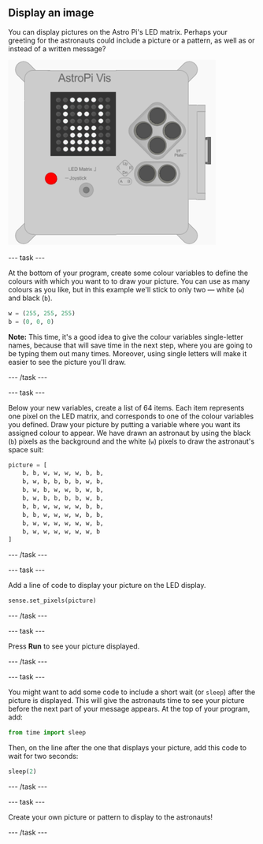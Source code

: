 ## Display an image

You can display pictures on the Astro Pi's LED matrix. Perhaps your greeting for the astronauts could include a picture or a pattern, as well as or instead of a written message?

![Astronaut](images/astronaut-pic.png)

\--- task \---

At the bottom of your program, create some colour variables to define the colours with which you want to to draw your picture. You can use as many colours as you like, but in this example we'll stick to only two — white (`w`) and black (`b`).

```python
w = (255, 255, 255)
b = (0, 0, 0)
```

**Note:** This time, it's a good idea to give the colour variables single-letter names, because that will save time in the next step, where you are going to be typing them out many times. Moreover, using single letters will make it easier to see the picture you'll draw.

\--- /task \---

\--- task \---

Below your new variables, create a list of 64 items. Each item represents one pixel on the LED matrix, and corresponds to one of the colour variables you defined. Draw your picture by putting a variable where you want its assigned colour to appear. We have drawn an astronaut by using the black (`b`) pixels as the background and the white (`w`) pixels to draw the astronaut's space suit:

```python
picture = [
    b, b, w, w, w, w, b, b,
    b, w, b, b, b, b, w, b,
    b, w, b, w, w, b, w, b,
    b, w, b, b, b, b, w, b,
    b, b, w, w, w, w, b, b,
    b, b, w, w, w, w, b, b,
    b, w, w, w, w, w, w, b,
    b, w, w, w, w, w, w, b
]
```

\--- /task \---

\--- task \---

Add a line of code to display your picture on the LED display.

```python
sense.set_pixels(picture)
```

\--- /task \---

\--- task \---

Press **Run** to see your picture displayed.

\--- /task \---

\--- task \---

You might want to add some code to include a short wait (or `sleep`) after the picture is displayed. This will give the astronauts time to see your picture before the next part of your message appears. At the top of your program, add:

```python
from time import sleep
```

Then, on the line after the one that displays your picture, add this code to wait for two seconds:

```python
sleep(2)
```

\--- /task \---

\--- task \---

Create your own picture or pattern to display to the astronauts!

\--- /task \---